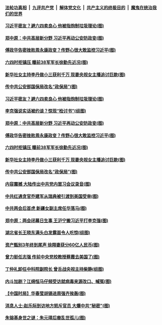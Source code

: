 ####  [法轮功真相](../../../../basic/blob/master/README.md?t=06050601) &nbsp;|&nbsp; [九评共产党](../../../../9ping.md/blob/master/README.md?t=06050601) &nbsp;|&nbsp; [解体党文化](../../../../jtdwh.md/blob/master/README.md?t=06050601)  &nbsp;|&nbsp; [共产主义的终极目的](../../../../gczydzjmd.md/blob/master/README.md?t=06050601) &nbsp;|&nbsp; [魔鬼在统治我们的世界](../../../../mgztzwmdsj.md/blob/master/README.md?t=06050601) 

#### [习近平密友？避六四卖良心 他被指炮制垃圾理论(图)](../pages/p2/935492.md?t=06050601) 

#### [郑中原：中共高层新分野 习近平再动公安防政变(图)](../pages/p2/935443.md?t=06050601) 

#### [傅政华告密挫败周永康政变？传野心很大敢监控习近平(图)](../pages/p2/935399.md?t=06050601) 

#### [六四时拒镇压 曝前38军军长徐勤先近况(图)](../pages/p2/935393.md?t=06050601) 

#### [新华社女主持李丹做小三获利千万 现妻央视女主播追讨巨款(图)](../pages/p2/935372.md?t=06050601) 

#### [传中共公安部国保局改名“政保局”(图)](../pages/p2/935366.md?t=06050601) 

#### [习近平密友？避六四卖良心 他被指炮制垃圾理论(图)](../pages/p2/935492.md?t=06050601) 

#### [李克强说实话被约谈？惊现“检讨书”(组图)](../pages/p2/935461.md?t=06050601) 

#### [郑中原：中共高层新分野 习近平再动公安防政变(图)](../pages/p2/935443.md?t=06050601) 

#### [傅政华告密挫败周永康政变？传野心很大敢监控习近平(图)](../pages/p2/935399.md?t=06050601) 

#### [六四时拒镇压 曝前38军军长徐勤先近况(图)](../pages/p2/935393.md?t=06050601) 

#### [新华社女主持李丹做小三获利千万 现妻央视女主播追讨巨款(图)](../pages/p2/935372.md?t=06050601) 

#### [传中共公安部国保局改名“政保局”(图)](../pages/p2/935366.md?t=06050601) 

#### [内容震撼 大陆传出中共党内罢习会议录音(图)](../pages/p2/935273.md?t=06050601) 

#### [中共红通贪官乔建军从瑞典被引渡到美国受审(图)](../pages/p2/935242.md?t=06050601) 

#### [中共两会后首虎 新疆女副主席任华落马(图)](../pages/p2/935231.md?t=06050601) 

#### [郑中原：两会闭幕日生事 王沪宁搬习近平打李克强(图)](../pages/p2/935193.md?t=06050601) 

#### [湖北省长王晓东满头白发露面令人吃惊(组图)](../pages/p2/935166.md?t=06050601) 


#### [资产甄别3年终到尾声 徐翔妻获分60亿人民币(图)](../pages/p2/935157.md?t=06050601) 

#### [曾力挺任志强 传前中央党校教授蔡霞去美国了(图)](../pages/p2/935143.md?t=06050601) 

#### [丁仲礼卸任中科院副院长 曾舌战央视主持柴静(组图)](../pages/p2/935128.md?t=06050601) 

#### [内斗加剧？江绵恒马仔频受访就病毒来源改口、喊冤(图)](../pages/p2/935133.md?t=06050601) 

#### [【中国时局】华春莹胡锡进周强齐挨轰(图)](../pages/p2/935052.md?t=06050601) 

#### [消息人士:赵乐际到访地方怒斥官员 大爆中共“秘密”(图)](../pages/p2/935068.md?t=06050601) 

#### [朱镕基身世之谜：朱元璋后裔乱世孤儿(图)](../pages/p2/935051.md?t=06050601) 

